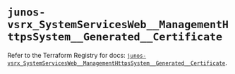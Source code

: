 # `junos-vsrx_SystemServicesWeb__ManagementHttpsSystem__Generated__Certificate`

Refer to the Terraform Registry for docs: [`junos-vsrx_SystemServicesWeb__ManagementHttpsSystem__Generated__Certificate`](https://registry.terraform.io/providers/juniper/junos-vsrx/20.32.106/docs/resources/system_services_web__management_https_system__generated__certificate).

